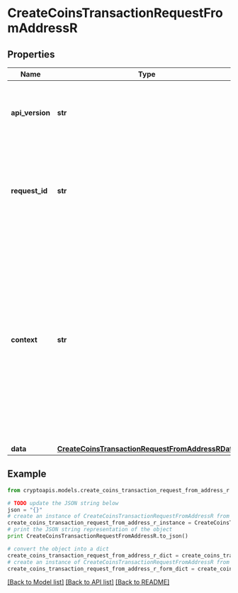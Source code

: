 # CreateCoinsTransactionRequestFromAddressR


## Properties
Name | Type | Description | Notes
------------ | ------------- | ------------- | -------------
**api_version** | **str** | Specifies the version of the API that incorporates this endpoint. | 
**request_id** | **str** | Defines the ID of the request. The &#x60;requestId&#x60; is generated by Crypto APIs and it&#39;s unique for every request. | 
**context** | **str** | In batch situations the user can use the context to correlate responses with requests. This property is present regardless of whether the response was successful or returned as an error. &#x60;context&#x60; is specified by the user. | [optional] 
**data** | [**CreateCoinsTransactionRequestFromAddressRData**](CreateCoinsTransactionRequestFromAddressRData.md) |  | 

## Example

```python
from cryptoapis.models.create_coins_transaction_request_from_address_r import CreateCoinsTransactionRequestFromAddressR

# TODO update the JSON string below
json = "{}"
# create an instance of CreateCoinsTransactionRequestFromAddressR from a JSON string
create_coins_transaction_request_from_address_r_instance = CreateCoinsTransactionRequestFromAddressR.from_json(json)
# print the JSON string representation of the object
print CreateCoinsTransactionRequestFromAddressR.to_json()

# convert the object into a dict
create_coins_transaction_request_from_address_r_dict = create_coins_transaction_request_from_address_r_instance.to_dict()
# create an instance of CreateCoinsTransactionRequestFromAddressR from a dict
create_coins_transaction_request_from_address_r_form_dict = create_coins_transaction_request_from_address_r.from_dict(create_coins_transaction_request_from_address_r_dict)
```
[[Back to Model list]](../README.md#documentation-for-models) [[Back to API list]](../README.md#documentation-for-api-endpoints) [[Back to README]](../README.md)


